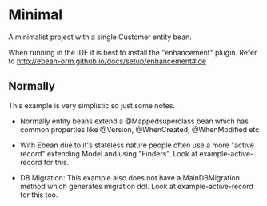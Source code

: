 # Minimal

A minimalist project with a single Customer entity bean.

When running in the IDE it is best to install the "enhancement" plugin.
Refer to http://ebean-orm.github.io/docs/setup/enhancement#ide


## Normally

This example is very simplistic so just some notes.

- Normally entity beans extend a @Mappedsuperclass bean which has common 
properties like @Version, @WhenCreated, @WhenModified etc

- With Ebean due to it's stateless nature people often use a more "active record" extending Model and using "Finders".  Look at example-active-record for this.

- DB Migration: This example also does not have a MainDBMigration method which generates migration ddl. Look at example-active-record for this too.

